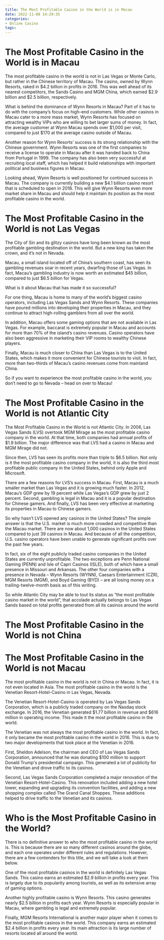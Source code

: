 ```yaml
---
title: The Most Profitable Casino in the World is in Macau
date: 2022-11-08 14:29:35
categories:
- Online Casino
tags:
---
```



#  The Most Profitable Casino in the World is in Macau

The most profitable casino in the world is not in Las Vegas or Monte Carlo, but rather in the Chinese territory of Macau. The casino, owned by Wynn Resorts, raked in $4.2 billion in profits in 2016. This was well ahead of its nearest competitors, the Sands Casino and MGM China, which earned $2.9 billion and $2.5 billion, respectively.

What is behind the dominance of Wynn Resorts in Macau? Part of it has to do with the company’s focus on high-end customers. While other casinos in Macau cater to a more mass market, Wynn Resorts has focused on attracting wealthy VIPs who are willing to bet larger sums of money. In fact, the average customer at Wynn Macau spends over $1,000 per visit, compared to just $170 at the average casino outside of Macau.

Another reason for Wynn Resorts’ success is its strong relationship with the Chinese government. Wynn Resorts was one of the first companies to receive a license to operate in Macau after it was handed back to China from Portugal in 1999. The company has also been very successful at recruiting local staff, which has helped it build relationships with important political and business figures in Macau.

Looking ahead, Wynn Resorts is well positioned for continued success in Macau. The company is currently building a new $4.1 billion casino resort that is scheduled to open in 2018. This will give Wynn Resorts even more market share in Macau and should help it maintain its position as the most profitable casino in the world.

#  The Most Profitable Casino in the World is not Las Vegas

The City of Sin and its glitzy casinos have long been known as the most profitable gambling destination in the world. But a new king has taken the crown, and it’s not in Nevada.

Macau, a small island located off of China’s southern coast, has seen its gambling revenues soar in recent years, dwarfing those of Las Vegas. In fact, Macau’s gambling industry is now worth an estimated $45 billion, compared to just $6.5 billion for Vegas.

What is it about Macau that has made it so successful?

For one thing, Macau is home to many of the world’s biggest casino operators, including Las Vegas Sands and Wynn Resorts. These companies have poured millions into developing their properties in Macau, and they continue to attract high-rolling gamblers from all over the world.

In addition, Macau offers some gaming options that are not available in Las Vegas. For example, baccarat is extremely popular in Macau and accounts for more than 70% of the island’s casino revenues. Casino operators have also been aggressive in marketing their VIP rooms to wealthy Chinese players.

Finally, Macau is much closer to China than Las Vegas is to the United States, which makes it more convenient for Chinese tourists to visit. In fact, more than two-thirds of Macau’s casino revenues come from mainland China.

So if you want to experience the most profitable casino in the world, you don’t need to go to Nevada – head on over to Macau!

#  The Most Profitable Casino in the World is not Atlantic City

The Most Profitable Casino in the World is not Atlantic City. In 2006, Las Vegas Sands (LVS) overtook MGM Mirage as the most profitable casino company in the world. At that time, both companies had annual profits of $1.9 billion. The major difference was that LVS had a casino in Macau and MGM Mirage did not.

Since then, LVS has seen its profits more than triple to $6.5 billion. Not only is it the most profitable casino company in the world, it is also the third most profitable public company in the United States, behind only Apple and Microsoft.

There are a few reasons for LVS’s success in Macau. First, Macau is a much smaller market than Las Vegas and it is growing much faster. In 2012, Macau’s GDP grew by 19 percent while Las Vegas’s GDP grew by just 2 percent. Second, gambling is legal in Macau and it is a popular destination for Chinese gamers. And finally, LVS has been very effective at marketing its properties in Macau to Chinese gamers.

So why hasn’t LVS opened any casinos in the United States? The simple answer is that the U.S. market is much more crowded and competitive than the Macau market. There are now about 1,000 casinos in the United States compared to just 39 casinos in Macau. And because of all the competition, U.S. casino operators have been unable to generate significant profits over the past few years.

In fact, six of the eight publicly traded casino companies in the United States are currently unprofitable. The two exceptions are Penn National Gaming (PENN) and Isle of Capri Casinos (ISLE), both of which have a small presence in Missouri and Arkansas. The other four companies with a presence in Nevada – Wynn Resorts (WYNN), Caesars Entertainment (CZR), MGM Resorts (MGM), and Boyd Gaming (BYD) – are all losing money on a trailing-twelve-month basis as of this writing.

So while Atlantic City may be able to tout its status as “the most profitable casino market in the world”, that accolade actually belongs to Las Vegas Sands based on total profits generated from all its casinos around the world

#  The Most Profitable Casino in the World is not China

# The Most Profitable Casino in the World is not Macau

The most profitable casino in the world is not in China or Macau. In fact, it is not even located in Asia. The most profitable casino in the world is the Venetian Resort-Hotel-Casino in Las Vegas, Nevada.

The Venetian Resort-Hotel-Casino is operated by Las Vegas Sands Corporation, which is a publicly traded company on the Nasdaq stock exchange. In 2016, the Venetian generated $1.77 billion in revenue and $616 million in operating income. This made it the most profitable casino in the world.

The Venetian was not always the most profitable casino in the world. In fact, it only became the most profitable casino in the world in 2016. This is due to two major developments that took place at the Venetian in 2016.

First, Sheldon Adelson, the chairman and CEO of Las Vegas Sands Corporation, announced that he was donating $100 million to support Donald Trump's presidential campaign. This generated a lot of publicity for the Venetian and drove traffic to its casinos.

Second, Las Vegas Sands Corporation completed a major renovation of the Venetian Resort-Hotel-Casino. This renovation included adding a new hotel tower, expanding and upgrading its convention facilities, and adding a new shopping complex called The Grand Canal Shoppes. These additions helped to drive traffic to the Venetian and its casinos.

#  Who is the Most Profitable Casino in the World?

There is no definitive answer to who the most profitable casino in the world is. This is because there are so many different casinos around the globe, and each one operates under different rules and regulations. However, there are a few contenders for this title, and we will take a look at them below.

One of the most profitable casinos in the world is definitely Las Vegas Sands. This casino earns an estimated $2.9 billion in profits every year. This is largely due to its popularity among tourists, as well as its extensive array of gaming options.

Another highly profitable casino is Wynn Resorts. This casino generates nearly $2.5 billion in profits each year. Wynn Resorts is especially popular in Macau, where gambling is legal and extremely popular.

Finally, MGM Resorts International is another major player when it comes to the most profitable casinos in the world. This company earns an estimated $2.4 billion in profits every year. Its main attraction is its large number of resorts located all around the world.